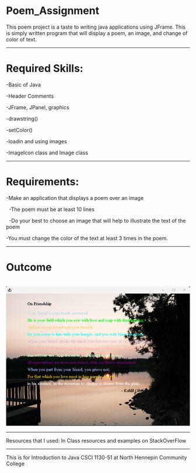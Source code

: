 # Poem\_Assignment



This poem project is a taste to writing java applications using JFrame. This is simply written program that will display a poem, an image, and change of color of text.





__________________

# Required Skills:



-Basic of Java

-Header Comments

-JFrame, JPanel, graphics

-drawstring()

-setColor()

-loadin and using images

-ImageIcon class and Image class



_____________

# Requirements:



-Make an application that displays a poem over an image

 	-The poem must be at least 10 lines

 	-Do your best to choose an image that will help to illustrate the text of the poem

-You must change the color of the text at least 3 times in the poem.


________________
# Outcome



<div align="center">

&nbsp;	<img src="Poem.png">

</div>


______________

Resources that I used: In Class resources and examples on StackOverFlow


______________

This is for Introduction to Java CSCI 1130-51 at North Hennepin Community College

